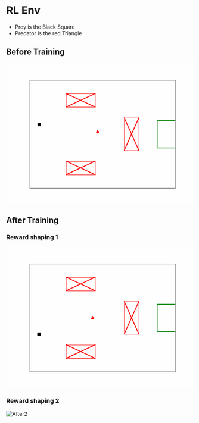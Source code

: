 # RL Env
- Prey is the Black Square
- Predator is the red Triangle

## Before Training

![Before](result/before_train.gif)


## After Training

### Reward shaping 1
![After1](result/after.gif)

### Reward shaping 2

![After2](result/after-2.gif)

